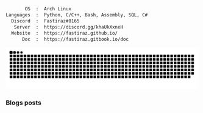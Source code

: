 ```text
       OS  :  Arch Linux
Languages  :  Python, C/C++, Bash, Assembly, SQL, C#
  Discord  :  Fastiraz#8165
   Server  :  https://discord.gg/khaUkXxneH
  Website  :  https://fastiraz.github.io/
      Doc  :  https://fastiraz.gitbook.io/doc
```

<a href="https://discord.gg/khaUkXxneH" target="_blank"><img src="https://github.com/Fastiraz/Fastiraz/blob/main/assets/github-contribution-grid-snake.svg" alt="snake"></a>

### Blogs posts
<!-- BLOG-POST-LIST:START -->
<!-- BLOG-POST-LIST:END -->

<!--<h3 align="left">Connect with me:</h3>
<p align="left">
<a href="https://dev.to/fastiraz" target="blank"><img align="center" src="https://raw.githubusercontent.com/rahuldkjain/github-profile-readme-generator/master/src/images/icons/Social/devto.svg" alt="fastiraz" height="30" width="40" /></a>
<a href="https://twitter.com/fastiraz" target="blank"><img align="center" src="https://raw.githubusercontent.com/rahuldkjain/github-profile-readme-generator/master/src/images/icons/Social/twitter.svg" alt="fastiraz" height="30" width="40" /></a>
</p>-->

<!--<p><img align="left" src="https://github-readme-stats.vercel.app/api/top-langs?username=fastiraz&show_icons=true&locale=en&layout=compact" alt="fastiraz" /></p>

<p>&nbsp;<img align="center" src="https://github-readme-stats.vercel.app/api?username=fastiraz&show_icons=true&locale=en" alt="fastiraz" /></p>

<p><img align="center" src="https://github-readme-streak-stats.herokuapp.com/?user=fastiraz&" alt="fastiraz" /></p>-->

